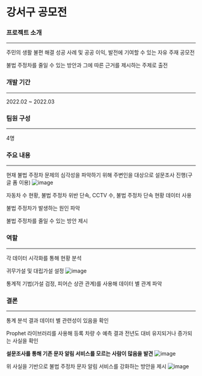 # 강서구 공모전

### 프로젝트 소개
---

주민의 생활 불편 해결 성공 사례 및 공공 이익, 발전에 기여할 수 있는 자유 주재 공모전

불법 주정차를 줄일 수 있는 방안과 그에 따른 근거를 제시하는 주제로 출전


### 개발 기간
---

2022.02 ~ 2022.03

### 팀원 구성
---
4명

### 주요 내용
---

현재 불법 주정차 문제의 심각성을 파악하기 위해 주변인을 대상으로 설문조사 진행(구글 폼 이용)
![image](https://github.com/dbfla3831/portfolio/assets/80940143/d0b745f7-2279-4a9d-aa77-4e091137a0fe)


자동차 수 현황, 불법 주정차 위반 단속, CCTV 수, 불법 주정차 단속 현황 데이터 사용

불법 주정차가 발생하는 원인 파악

불법 주정차를 줄일 수 있는 방안 제시

### 역할
---

각 데이터 시각화를 통해 현황 분석

귀무가설 및 대립가설 설정
![image](https://github.com/dbfla3831/portfolio/assets/80940143/c0ac7a88-3ce1-4ca8-b376-e6b847fda413)

통계적 기법(가설 검정, 피어슨 상관 관계)를 사용해 데이터 별 관계 파악

### 결론
---

통계 분석 결과 데이터 별 관련성이 있음을 확인

Prophet 라이브러리를 사용해 등록 차량 수 예측 결과 전년도 대비 유지되거나 증가되는 사실을 확인

**설문조사를 통해 기존 문자 알림 서비스를 모르는 사람이 많음을 발견**
![image](https://github.com/dbfla3831/portfolio/assets/80940143/19a44dbe-9545-4c81-a7ec-9f3b559627fa)

위 사실을 기반으로 불법 주정차 문자 알림 서비스를 강화하는 방안을 제시
![image](https://github.com/dbfla3831/portfolio/assets/80940143/85812a16-37e2-4728-a833-634c4e2bb65c)

